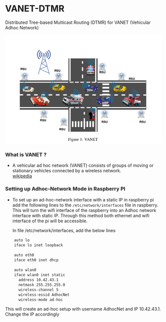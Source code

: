 # VANET-DTMR
Distributed Tree-based Multicast Routing (DTMR) for VANET (Vehicular Adhoc Network)

![Vanet image](utils/images/vanet.png)

### What is VANET ?  
- A vehicular ad hoc network (VANET) consists of groups of moving or stationary vehicles connected by a wireless network.  
[wikipedia](https://en.wikipedia.org/wiki/Vehicular_ad-hoc_network)

### Setting up Adhoc-Network Mode in Raspberry PI  

- To set up an ad-hoc-network interface with a static IP in raspberry pi add the following lines to the `/etc/network/interfaces` file in raspberry. This will turn the wifi interface of the raspberry into an Adhoc network interface with static IP. Through this method both ethernet and wifi interface of the pi will be accessible.

    In file /etc/network/interfaces, add the below lines
```
    auto lo
    iface lo inet loopback

    auto eth0
    iface eth0 inet dhcp

    auto wlan0  
    iface wlan0 inet static  
      address 10.42.43.1  
      netmask 255.255.255.0  
      wireless-channel 5  
      wireless-essid AdhocNet  
      wireless-mode ad-hoc 
```
This will create an ad-hoc setup with username AdhocNet and IP 10.42.43.1. Change the IP accordingly
